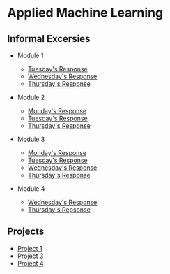 # Applied Machine Learning

## Informal Excersies
- Module 1
    - [Tuesday's Response](tues1.md)
    - [Wednesday's Response](weds1.md)
    - [Thursday's Response](thurs1.md)
  


    
- Module 2
    - [Monday's Response](mon2.md)
    - [Tuesday's Response](tues2.md)
    - [Thursday's Response](thurs2.md)
  

  
- Module 3
    - [Monday's Response](mon3.md)
    - [Tuesday's Response](tues3.md)
    - [Wednesday's Response](https://huatao-wm.github.io/data310/week3/wed3.html)
    - [Thursday's Response](thurs3.md)
  
- Module 4
    - [Wednesday's Response](weds4.md)
    - [Thursday's Repsonse](thurs4.md)

## Projects
- [Project 1](project1.md)
- [Project 3](Project3.md)
- [Project 4](Project4.md)
